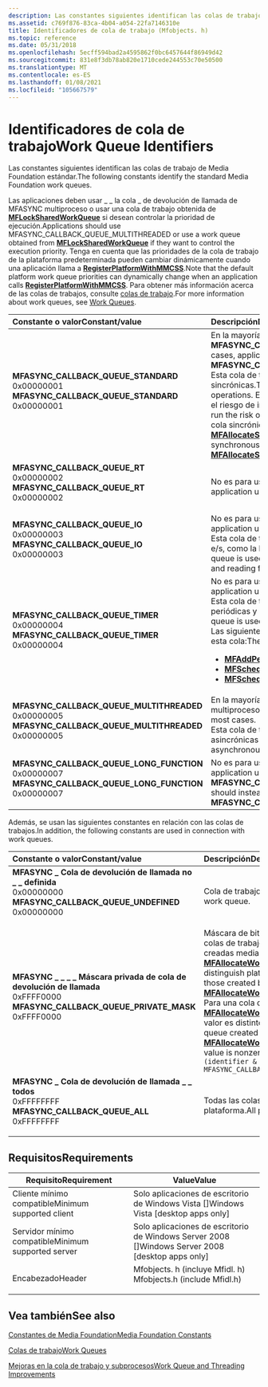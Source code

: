 ```yaml
---
description: Las constantes siguientes identifican las colas de trabajo de Media Foundation estándar.
ms.assetid: c769f876-83ca-4b04-a054-22fa7146310e
title: Identificadores de cola de trabajo (Mfobjects. h)
ms.topic: reference
ms.date: 05/31/2018
ms.openlocfilehash: 5ecff594bad2a4595862f0bc6457644f86949d42
ms.sourcegitcommit: 831e8f3db78ab820e1710cede244553c70e50500
ms.translationtype: MT
ms.contentlocale: es-ES
ms.lasthandoff: 01/08/2021
ms.locfileid: "105667579"
---
```

# <a name="work-queue-identifiers"></a><span data-ttu-id="91297-103">Identificadores de cola de trabajo</span><span class="sxs-lookup"><span data-stu-id="91297-103">Work Queue Identifiers</span></span>

<span data-ttu-id="91297-104">Las constantes siguientes identifican las colas de trabajo de Media Foundation estándar.</span><span class="sxs-lookup"><span data-stu-id="91297-104">The following constants identify the standard Media Foundation work queues.</span></span>

<span data-ttu-id="91297-105">Las aplicaciones deben usar \_ \_ la cola \_ de devolución de llamada de MFASYNC multiproceso o usar una cola de trabajo obtenida de [**MFLockSharedWorkQueue**](/windows/desktop/api/mfapi/nf-mfapi-mflocksharedworkqueue) si desean controlar la prioridad de ejecución.</span><span class="sxs-lookup"><span data-stu-id="91297-105">Applications should use MFASYNC\_CALLBACK\_QUEUE\_MULTITHREADED or use a work queue obtained from [**MFLockSharedWorkQueue**](/windows/desktop/api/mfapi/nf-mfapi-mflocksharedworkqueue) if they want to control the execution priority.</span></span> <span data-ttu-id="91297-106">Tenga en cuenta que las prioridades de la cola de trabajo de la plataforma predeterminada pueden cambiar dinámicamente cuando una aplicación llama a [**RegisterPlatformWithMMCSS**](/windows/desktop/api/mfapi/nf-mfapi-mfregisterplatformwithmmcss).</span><span class="sxs-lookup"><span data-stu-id="91297-106">Note that the default platform work queue priorities can dynamically change when an application calls [**RegisterPlatformWithMMCSS**](/windows/desktop/api/mfapi/nf-mfapi-mfregisterplatformwithmmcss).</span></span> <span data-ttu-id="91297-107">Para obtener más información acerca de las colas de trabajos, consulte [colas de trabajo](work-queues.md).</span><span class="sxs-lookup"><span data-stu-id="91297-107">For more information about work queues, see [Work Queues](work-queues.md).</span></span>



<table>
<colgroup>
<col style="width: 50%" />
<col style="width: 50%" />
</colgroup>
<thead>
<tr class="header">
<th style="text-align: left;"><span data-ttu-id="91297-108">Constante o valor</span><span class="sxs-lookup"><span data-stu-id="91297-108">Constant/value</span></span></th>
<th style="text-align: left;"><span data-ttu-id="91297-109">Descripción</span><span class="sxs-lookup"><span data-stu-id="91297-109">Description</span></span></th>
</tr>
</thead>
<tbody>
<tr class="odd">
<td style="text-align: left;"><span id="MFASYNC_CALLBACK_QUEUE_STANDARD"></span><span id="mfasync_callback_queue_standard"></span><dl> <span data-ttu-id="91297-110"><dt><strong>MFASYNC_CALLBACK_QUEUE_STANDARD</strong></dt> <dt>0x00000001</dt> </span><span class="sxs-lookup"><span data-stu-id="91297-110"><dt><strong>MFASYNC_CALLBACK_QUEUE_STANDARD</strong></dt> <dt>0x00000001</dt> </span></span></dl></td>
<td style="text-align: left;"><span data-ttu-id="91297-111">En la mayoría de los casos, las aplicaciones deben utilizar <strong>MFASYNC_CALLBACK_QUEUE_MULTITHREADED</strong>.</span><span class="sxs-lookup"><span data-stu-id="91297-111">In most cases, applications should use <strong>MFASYNC_CALLBACK_QUEUE_MULTITHREADED</strong>.</span></span><br/> <span data-ttu-id="91297-112">Esta cola de trabajo se utiliza para las operaciones sincrónicas.</span><span class="sxs-lookup"><span data-stu-id="91297-112">This work queue is used for synchronous operations.</span></span> <span data-ttu-id="91297-113">El uso de la cola de trabajo estándar puede correr el riesgo de interbloqueo.</span><span class="sxs-lookup"><span data-stu-id="91297-113">Using the standard work queue may run the risk of deadlocking.</span></span> <span data-ttu-id="91297-114">Las aplicaciones pueden crear una cola sincrónica privada sobre la cola multiproceso mediante <a href="/windows/desktop/api/mfapi/nf-mfapi-mfallocateserialworkqueue"><strong>MFAllocateSerialWorkQueue</strong></a>.</span><span class="sxs-lookup"><span data-stu-id="91297-114">Applications can create a private synchronous queue on top of the multithreaded queue by using <a href="/windows/desktop/api/mfapi/nf-mfapi-mfallocateserialworkqueue"><strong>MFAllocateSerialWorkQueue</strong></a>.</span></span><br/></td>
</tr>
<tr class="even">
<td style="text-align: left;"><span id="MFASYNC_CALLBACK_QUEUE_RT"></span><span id="mfasync_callback_queue_rt"></span><dl> <span data-ttu-id="91297-115"><dt><strong>MFASYNC_CALLBACK_QUEUE_RT</strong></dt> <dt>0x00000002</dt> </span><span class="sxs-lookup"><span data-stu-id="91297-115"><dt><strong>MFASYNC_CALLBACK_QUEUE_RT</strong></dt> <dt>0x00000002</dt> </span></span></dl></td>
<td style="text-align: left;"><span data-ttu-id="91297-116">No es para uso general de la aplicación.</span><span class="sxs-lookup"><span data-stu-id="91297-116">Not for general application use.</span></span><br/></td>
</tr>
<tr class="odd">
<td style="text-align: left;"><span id="MFASYNC_CALLBACK_QUEUE_IO"></span><span id="mfasync_callback_queue_io"></span><dl> <span data-ttu-id="91297-117"><dt><strong>MFASYNC_CALLBACK_QUEUE_IO</strong></dt> <dt>0x00000003</dt> </span><span class="sxs-lookup"><span data-stu-id="91297-117"><dt><strong>MFASYNC_CALLBACK_QUEUE_IO</strong></dt> <dt>0x00000003</dt> </span></span></dl></td>
<td style="text-align: left;"><span data-ttu-id="91297-118">No es para uso general de la aplicación.</span><span class="sxs-lookup"><span data-stu-id="91297-118">Not for general application use.</span></span><br/> <span data-ttu-id="91297-119">Esta cola de trabajo se usa internamente para operaciones de e/s, como la lectura de archivos y la lectura de la red.</span><span class="sxs-lookup"><span data-stu-id="91297-119">This work queue is used internally for I/O operations such as reading files and reading from the network.</span></span><br/></td>
</tr>
<tr class="even">
<td style="text-align: left;"><span id="MFASYNC_CALLBACK_QUEUE_TIMER"></span><span id="mfasync_callback_queue_timer"></span><dl> <span data-ttu-id="91297-120"><dt><strong>MFASYNC_CALLBACK_QUEUE_TIMER</strong></dt> <dt>0x00000004</dt> </span><span class="sxs-lookup"><span data-stu-id="91297-120"><dt><strong>MFASYNC_CALLBACK_QUEUE_TIMER</strong></dt> <dt>0x00000004</dt> </span></span></dl></td>
<td style="text-align: left;"><span data-ttu-id="91297-121">No es para uso general de la aplicación.</span><span class="sxs-lookup"><span data-stu-id="91297-121">Not for general application use.</span></span><br/> <span data-ttu-id="91297-122">Esta cola de trabajo se utiliza para las devoluciones de llamada periódicas y los elementos de trabajo programados.</span><span class="sxs-lookup"><span data-stu-id="91297-122">This work queue is used for periodic callbacks and scheduled work items.</span></span> <span data-ttu-id="91297-123">Las siguientes funciones colocan los elementos de trabajo en esta cola:</span><span class="sxs-lookup"><span data-stu-id="91297-123">The following functions put work items in this queue:</span></span><br/>
<ul>
<li><span data-ttu-id="91297-124"><a href="/windows/desktop/api/mfapi/nf-mfapi-mfaddperiodiccallback"><strong>MFAddPeriodicCallback</strong></a></span><span class="sxs-lookup"><span data-stu-id="91297-124"><a href="/windows/desktop/api/mfapi/nf-mfapi-mfaddperiodiccallback"><strong>MFAddPeriodicCallback</strong></a></span></span></li>
<li><span data-ttu-id="91297-125"><a href="/windows/desktop/api/mfapi/nf-mfapi-mfscheduleworkitem"><strong>MFScheduleWorkItem</strong></a></span><span class="sxs-lookup"><span data-stu-id="91297-125"><a href="/windows/desktop/api/mfapi/nf-mfapi-mfscheduleworkitem"><strong>MFScheduleWorkItem</strong></a></span></span></li>
<li><span data-ttu-id="91297-126"><a href="/windows/desktop/api/mfapi/nf-mfapi-mfscheduleworkitemex"><strong>MFScheduleWorkItemEx</strong></a></span><span class="sxs-lookup"><span data-stu-id="91297-126"><a href="/windows/desktop/api/mfapi/nf-mfapi-mfscheduleworkitemex"><strong>MFScheduleWorkItemEx</strong></a></span></span></li>
</ul></td>
</tr>
<tr class="odd">
<td style="text-align: left;"><span id="MFASYNC_CALLBACK_QUEUE_MULTITHREADED"></span><span id="mfasync_callback_queue_multithreaded"></span><dl> <span data-ttu-id="91297-127"><dt><strong>MFASYNC_CALLBACK_QUEUE_MULTITHREADED</strong></dt> <dt>0x00000005</dt> </span><span class="sxs-lookup"><span data-stu-id="91297-127"><dt><strong>MFASYNC_CALLBACK_QUEUE_MULTITHREADED</strong></dt> <dt>0x00000005</dt> </span></span></dl></td>
<td style="text-align: left;"><span data-ttu-id="91297-128">En la mayoría de los casos, se debe usar esta cola de trabajo multiproceso.</span><span class="sxs-lookup"><span data-stu-id="91297-128">This multithreaded work queue should be used in most cases.</span></span> <br/> <span data-ttu-id="91297-129">Esta cola de trabajo se utiliza para las operaciones asincrónicas en Media Foundation.</span><span class="sxs-lookup"><span data-stu-id="91297-129">This work queue is used for asynchronous operations throughout Media Foundation.</span></span><br/></td>
</tr>
<tr class="even">
<td style="text-align: left;"><span id="MFASYNC_CALLBACK_QUEUE_LONG_FUNCTION"></span><span id="mfasync_callback_queue_long_function"></span><dl> <span data-ttu-id="91297-130"><dt><strong>MFASYNC_CALLBACK_QUEUE_LONG_FUNCTION</strong></dt> <dt>0x00000007</dt> </span><span class="sxs-lookup"><span data-stu-id="91297-130"><dt><strong>MFASYNC_CALLBACK_QUEUE_LONG_FUNCTION</strong></dt> <dt>0x00000007</dt> </span></span></dl></td>
<td style="text-align: left;"><span data-ttu-id="91297-131">No es para uso general de la aplicación.</span><span class="sxs-lookup"><span data-stu-id="91297-131">Not for general application use.</span></span> <span data-ttu-id="91297-132">En su lugar, las aplicaciones deben usar <strong>MFASYNC_CALLBACK_QUEUE_MULTITHREADED</strong>.</span><span class="sxs-lookup"><span data-stu-id="91297-132">Applications should instead use <strong>MFASYNC_CALLBACK_QUEUE_MULTITHREADED</strong>.</span></span><br/></td>
</tr>
</tbody>
</table>



<span data-ttu-id="91297-133">Además, se usan las siguientes constantes en relación con las colas de trabajos.</span><span class="sxs-lookup"><span data-stu-id="91297-133">In addition, the following constants are used in connection with work queues.</span></span>



| <span data-ttu-id="91297-134">Constante o valor</span><span class="sxs-lookup"><span data-stu-id="91297-134">Constant/value</span></span>                                                                                                                                                                                                                                                                                     | <span data-ttu-id="91297-135">Descripción</span><span class="sxs-lookup"><span data-stu-id="91297-135">Description</span></span>                                                                                                                                                                                                                                                                                                                          |
|:---------------------------------------------------------------------------------------------------------------------------------------------------------------------------------------------------------------------------------------------------------------------------------------------------|:-------------------------------------------------------------------------------------------------------------------------------------------------------------------------------------------------------------------------------------------------------------------------------------------------------------------------------------|
| <span id="MFASYNC_CALLBACK_QUEUE_UNDEFINED"></span><span id="mfasync_callback_queue_undefined"></span><dl> <span data-ttu-id="91297-136"><dt>**MFASYNC \_ Cola de devolución de llamada no \_ \_ definida**</dt> <dt>0x00000000</dt></span><span class="sxs-lookup"><span data-stu-id="91297-136"><dt>**MFASYNC\_CALLBACK\_QUEUE\_UNDEFINED**</dt> <dt>0x00000000</dt></span></span> </dl>           | <span data-ttu-id="91297-137">Cola de trabajo no definida.</span><span class="sxs-lookup"><span data-stu-id="91297-137">Undefined work queue.</span></span><br/>                                                                                                                                                                                                                                                                                                     |
| <span id="MFASYNC_CALLBACK_QUEUE_PRIVATE_MASK"></span><span id="mfasync_callback_queue_private_mask"></span><dl> <span data-ttu-id="91297-138"><dt>**MFASYNC \_ \_ \_ \_ Máscara privada de cola de devolución de llamada**</dt> <dt>0xFFFF0000</dt></span><span class="sxs-lookup"><span data-stu-id="91297-138"><dt>**MFASYNC\_CALLBACK\_QUEUE\_PRIVATE\_MASK**</dt> <dt>0xFFFF0000</dt></span></span> </dl> | <span data-ttu-id="91297-139">Máscara de bits para distinguir las colas de trabajo de plataforma de las creadas mediante una llamada a [**MFAllocateWorkQueue**](/windows/desktop/api/mfapi/nf-mfapi-mfallocateworkqueue).</span><span class="sxs-lookup"><span data-stu-id="91297-139">Bit mask to distinguish platform work queues from those created by calling [**MFAllocateWorkQueue**](/windows/desktop/api/mfapi/nf-mfapi-mfallocateworkqueue).</span></span><br/> <span data-ttu-id="91297-140">Para una cola de trabajo creada por [**MFAllocateWorkQueue**](/windows/desktop/api/mfapi/nf-mfapi-mfallocateworkqueue), el siguiente valor es distinto de cero:</span><span class="sxs-lookup"><span data-stu-id="91297-140">For a work queue created by [**MFAllocateWorkQueue**](/windows/desktop/api/mfapi/nf-mfapi-mfallocateworkqueue), the following value is nonzero:</span></span><br/> `(identifier & MFASYNC_CALLBACK_QUEUE_PRIVATE_MASK)`<br/> |
| <span id="MFASYNC_CALLBACK_QUEUE_ALL"></span><span id="mfasync_callback_queue_all"></span><dl> <span data-ttu-id="91297-141"><dt>**MFASYNC \_ Cola de devolución de llamada \_ \_ todos**</dt> <dt>0xFFFFFFFF</dt></span><span class="sxs-lookup"><span data-stu-id="91297-141"><dt>**MFASYNC\_CALLBACK\_QUEUE\_ALL**</dt> <dt>0xFFFFFFFF</dt></span></span> </dl>                             | <span data-ttu-id="91297-142">Todas las colas de trabajo de la plataforma.</span><span class="sxs-lookup"><span data-stu-id="91297-142">All platform work queues.</span></span><br/>                                                                                                                                                                                                                                                                                                 |



## <a name="requirements"></a><span data-ttu-id="91297-143">Requisitos</span><span class="sxs-lookup"><span data-stu-id="91297-143">Requirements</span></span>



| <span data-ttu-id="91297-144">Requisito</span><span class="sxs-lookup"><span data-stu-id="91297-144">Requirement</span></span> | <span data-ttu-id="91297-145">Value</span><span class="sxs-lookup"><span data-stu-id="91297-145">Value</span></span> |
|-------------------------------------|----------------------------------------------------------------------------------------------------------|
| <span data-ttu-id="91297-146">Cliente mínimo compatible</span><span class="sxs-lookup"><span data-stu-id="91297-146">Minimum supported client</span></span><br/> | <span data-ttu-id="91297-147">Solo aplicaciones de escritorio de Windows Vista \[\]</span><span class="sxs-lookup"><span data-stu-id="91297-147">Windows Vista \[desktop apps only\]</span></span><br/>                                                           |
| <span data-ttu-id="91297-148">Servidor mínimo compatible</span><span class="sxs-lookup"><span data-stu-id="91297-148">Minimum supported server</span></span><br/> | <span data-ttu-id="91297-149">Solo aplicaciones de escritorio de Windows Server 2008 \[\]</span><span class="sxs-lookup"><span data-stu-id="91297-149">Windows Server 2008 \[desktop apps only\]</span></span><br/>                                                     |
| <span data-ttu-id="91297-150">Encabezado</span><span class="sxs-lookup"><span data-stu-id="91297-150">Header</span></span><br/>                   | <dl> <span data-ttu-id="91297-151"><dt>Mfobjects. h (incluye Mfidl. h)</dt></span><span class="sxs-lookup"><span data-stu-id="91297-151"><dt>Mfobjects.h (include Mfidl.h)</dt></span></span> </dl> |



## <a name="see-also"></a><span data-ttu-id="91297-152">Vea también</span><span class="sxs-lookup"><span data-stu-id="91297-152">See also</span></span>

<dl> <dt>

[<span data-ttu-id="91297-153">Constantes de Media Foundation</span><span class="sxs-lookup"><span data-stu-id="91297-153">Media Foundation Constants</span></span>](media-foundation-constants.md)
</dt> <dt>

[<span data-ttu-id="91297-154">Colas de trabajo</span><span class="sxs-lookup"><span data-stu-id="91297-154">Work Queues</span></span>](work-queues.md)
</dt> <dt>

[<span data-ttu-id="91297-155">Mejoras en la cola de trabajo y subprocesos</span><span class="sxs-lookup"><span data-stu-id="91297-155">Work Queue and Threading Improvements</span></span>](media-foundation-work-queue-and-threading-improvements.md)
</dt> </dl>

 

 




